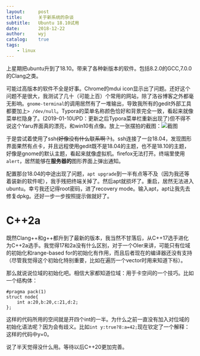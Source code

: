 ```yaml
---
layout:		post
title:		关于新系统的杂谈
subtitle:	Ubuntu 18.10试用
date:		2018-12-22
author:		wyj
catalog:	true
tags:
    - linux
---
```


上星期把ubuntu升到了18.10。带来了各种新版本的软件。包括8.2.0的GCC,7.0.0的Clang之类。

可能过高版本的软件不全是好事。Chrome的mdui icon显示出了问题。还好这个问题不是很大，我测试了几十（可能上百）个常用的网站，除了洛谷博客之外都毫无影响。`gnome-terminal`的调用居然有了一堆输出，导致我所有的gedit外部工具都要加上`> /dev/null`。Typora的菜单名称颜色恰好和背景完全一致，看起来就像菜单栏隐身了。(2019-01-10UPD：更新之后Typora菜单栏重新出现了)但不得不说这个Yaru界面真的漂亮，和win10有点像。放上一张摆拍的截图：![截图](https://i.loli.net/2018/12/22/5c1e1b4ce6f83.png
)

于是尝试着使用了ssh~~(好像没有什么联系啊？)~~。ssh连接了一台18.04，发现图形界面果然有点卡，并且远程使用gedit既不是18.04的主题，也不是18.10的主题，好像是gnome的默认主题，看起来就像虚拟机。firefox无法打开。终端里使用`alert`，居然能够在**服务器的**图形界面上弹出通知。

配置那台18.04的中途出现了问题，`apt upgrade`到一半有点等不及（因为我还等着装新的软件呢），我手残把终端关掉了。然后apt就损坏了。重启，居然无法进入ubuntu。幸亏我还记得root密码，进了recovery mode。输入apt，apt让我先去修复dpkg。还好一步一步按照提示做就好了。

C++2a
===
既然Clang++和g++都升到了最新的版本，我当然不甘落后，从C++17选手进化为C++2a选手。我觉得17和2a没有什么区别，对于一个OIer来讲，可能只有位域的初始化和range-based for的初始化有作用，而且后者现在的编译器还没有支持（尽管我觉得这个初始化特别重要，比如在遍历一个vector时用来知道下标）。

那么就说说位域的初始化吧。相信大家都知道位域：用于卡空间的一个技巧。比如一个结构体：
```clike
#pragma pack(1)
struct node{
    int a:20,b:20,c:21,d:2;
};
```
这样的代码所用的空间就是开四个int的一半。为什么之前一直没有加入对位域的初始化语法呢？因为会有歧义。比如`int y:true?8:a=42;`现在钦定了一个解释：这样的代码中y=0。

说了半天觉得没什么用。等待以后C++20更加完善。
